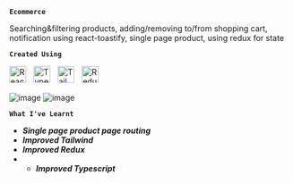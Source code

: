**`Ecommerce`**



Searching&filtering products, adding/removing to/from shopping cart, notification using react-toastify, single page product, using redux for state 

**`Created Using`**

<img align="left" alt="React" width="30px" style="padding-right:10px;" src="https://cdn.jsdelivr.net/gh/devicons/devicon/icons/react/react-original.svg" />
<img align="left" alt="Typescript" width="30px" style="padding-right:10px;" src="https://cdn.jsdelivr.net/gh/devicons/devicon/icons/typescript/typescript-original.svg" />
<img align="left" alt="Tailwind" width="30px" style="padding-right:10px;" src="https://cdn.jsdelivr.net/gh/devicons/devicon/icons/tailwindcss/tailwindcss-plain.svg" />
<img align="left" alt="Redux" width="30px" style="padding-right:10px;" src="https://cdn.jsdelivr.net/gh/devicons/devicon/icons/redux/redux-original.svg" />
<br></br>

![image](https://github.com/KwiecienKamil/Ecommerce/assets/125808627/cf95826f-a0f7-430a-a38f-ac2d1b350a95)
![image](https://github.com/KwiecienKamil/Ecommerce/assets/125808627/764a85b9-ed31-40de-a990-9bc993613674)


**`What I've Learnt`**
+ ***Single page product page routing***
+ ***Improved Tailwind***
+ ***Improved Redux***
+ + ***Improved Typescript***

